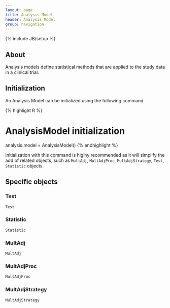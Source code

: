 ```yaml
---
layout: page
title: Analysis Model
header: Analysis Model
group: navigation
---
```

{% include JB/setup %}

## About


Analysis models define statistical methods that are applied to the study data in a clinical trial.

## Initialization

An Analysis Model can be initialized using the following command

{% highlight R %}
# AnalysisModel initialization
analysis.model = AnalysisModel()
{% endhighlight %}

Initialization with this command is higlhy recommended as it will simplify the add of related objects, such as 
`MultAdj`, `MultAdjProc`, `MultAdjStrategy`, `Test`, `Statistic` objects.

## Specific objects

### Test

`Test`


### Statistic

`Statistic`


### MultAdj

`MultAdj`


### MultAdjProc

`MultAdjProc`


### MultAdjStrategy

`MultAdjStrategy`